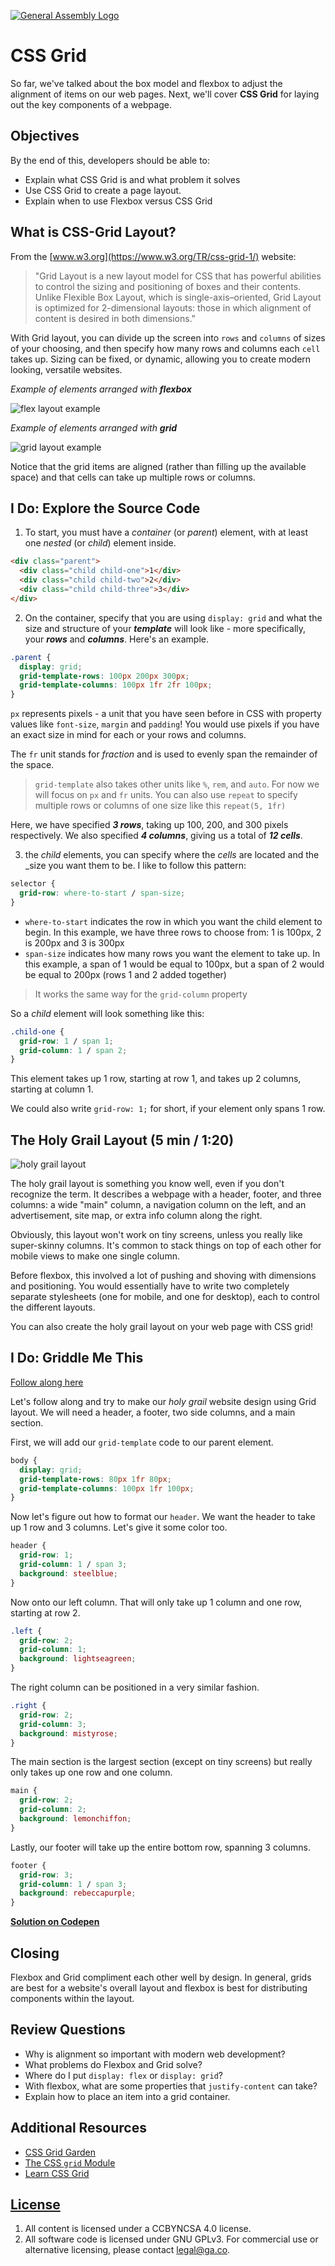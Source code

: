 [![General Assembly Logo](https://camo.githubusercontent.com/1a91b05b8f4d44b5bbfb83abac2b0996d8e26c92/687474703a2f2f692e696d6775722e636f6d2f6b6538555354712e706e67)](https://generalassemb.ly/education/web-development-immersive)

# CSS Grid

So far, we've talked about the box model and flexbox to adjust the alignment of items on our web pages. Next, we'll cover **CSS Grid** for laying out the key components of a webpage. 

## Objectives

By the end of this, developers should be able to:

- Explain what CSS Grid is and what problem it solves
- Use CSS Grid to create a page layout.
- Explain when to use Flexbox versus CSS Grid

## What is CSS-Grid Layout?

From the [www.w3.org](https://www.w3.org/TR/css-grid-1/) website:

> "Grid Layout is a new layout model for CSS that has powerful abilities to
> control the sizing and positioning of boxes and their contents. Unlike
> Flexible Box Layout, which is single-axis–oriented, Grid Layout is optimized
> for 2-dimensional layouts: those in which alignment of content is desired in
> both dimensions."

With Grid layout, you can divide up the screen into `rows` and `columns` of
sizes of your choosing, and then specify how many rows and columns each `cell`
takes up. Sizing can be fixed, or dynamic, allowing you to create modern
looking, versatile websites.

_Example of elements arranged with **flexbox**_

![flex layout example](assets/flex-layout-ex.png)

_Example of elements arranged with **grid**_

![grid layout example](assets/grid-layout-ex.png)

Notice that the grid items are aligned (rather than filling up the available space) and that cells can take up multiple rows or columns.

## I Do: Explore the Source Code

1. To start, you must have a _container_ (or _parent_) element, with at least
   one _nested_ (or _child_) element inside.

```html
<div class="parent">
  <div class="child child-one">1</div>
  <div class="child child-two">2</div>
  <div class="child child-three">3</div>
</div>
```

2. On the container, specify that you are using `display: grid` and what the size and structure of your
   **_template_** will look like - more specifically, your **_rows_** and
   **_columns_**. Here's an example.

```css
.parent {
  display: grid;
  grid-template-rows: 100px 200px 300px;
  grid-template-columns: 100px 1fr 2fr 100px;
}
```

`px` represents pixels - a unit that you have seen before in CSS with property values like 
`font-size`, `margin` and `padding`! You would use pixels if you have an exact size in mind for 
each or your rows and columns.

The `fr` unit stands for _fraction_ and is used to evenly span the remainder of the space. 

> `grid-template` also takes other units like `%`, `rem`, and `auto`.
> For now we will focus on `px` and `fr` units. You can also use `repeat` to
> specify multiple rows or columns of one size like this `repeat(5, 1fr)`

Here, we have specified **_3 rows_**, taking up 100, 200, and 300 pixels
respectively. We also specified **_4 columns_**, giving us a total of **_12
cells_**. 

3. the _child_ elements, you can specify where the _cells_ are located and the
   _size you want them to be. I like to follow this pattern:

```css
selector {
  grid-row: where-to-start / span-size;
}
```

- `where-to-start` indicates the row in which you want the child element to begin. In this 
example, we have three rows to choose from: 1 is 100px, 2 is 200px and 3 is 300px
- `span-size` indicates how many rows you want the element to take up. In this example, a 
span of 1 would be equal to 100px, but a span of 2 would be equal to 200px (rows 1 and 2 added
together)

> It works the same way for the `grid-column` property

So a _child_ element will look something like this:

```css
.child-one {
  grid-row: 1 / span 1;
  grid-column: 1 / span 2;
}
```

This element takes up 1 row, starting at row 1, and takes up 2 columns, starting
at column 1.

We could also write `grid-row: 1;` for short, if your element only spans 1 row.

## The Holy Grail Layout (5 min / 1:20)

![holy grail layout](assets/holy-grail-layout.png)

The holy grail layout is something you know well, even if you don't recognize the term. It
describes a webpage with a header, footer, and three columns: a wide "main"
column, a navigation column on the left, and an advertisement, site map, or
extra info column along the right.

Obviously, this layout won't work on tiny screens, unless you really like
super-skinny columns. It's common to stack things on top of each other for
mobile views to make one single column.

Before flexbox, this involved a lot of pushing and shoving with dimensions and
positioning. You would essentially have to write two completely separate
stylesheets (one for mobile, and one for desktop), each to control the different
layouts.

You can also create the holy grail layout on your web page with CSS grid!

## I Do: Griddle Me This

[Follow along here](https://codepen.io/perryf/pen/rJNZpw)

Let's follow along and try to make our _holy grail_ website design using
Grid layout. We will need a header, a footer, two side columns, and a main
section.

First, we will add our `grid-template` code to our parent element.

```css
body {
  display: grid;
  grid-template-rows: 80px 1fr 80px;
  grid-template-columns: 100px 1fr 100px;
}
```

Now let's figure out how to format our `header`. We want the header to take up 1
row and 3 columns. Let's give it some color too.

```css
header {
  grid-row: 1;
  grid-column: 1 / span 3;
  background: steelblue;
}
```

Now onto our left column. That will only take up 1 column and one row, starting
at row 2.

```css
.left {
  grid-row: 2;
  grid-column: 1;
  background: lightseagreen;
}
```

The right column can be positioned in a very similar fashion.

```css
.right {
  grid-row: 2;
  grid-column: 3;
  background: mistyrose;
}
```

The main section is the largest section (except on tiny screens) but really only
takes up one row and one column.

```css
main {
  grid-row: 2;
  grid-column: 2;
  background: lemonchiffon;
}
```

Lastly, our footer will take up the entire bottom row, spanning 3 columns.

```css
footer {
  grid-row: 3;
  grid-column: 1 / span 3;
  background: rebeccapurple;
}
```

**[Solution on Codepen](https://codepen.io/perryf/pen/eVYbGv)**

## Closing

Flexbox and Grid compliment each other well by design. 
In general, grids are best for a website's overall layout and flexbox is best for distributing components within the layout. 


## Review Questions

- Why is alignment so important with modern web development?
- What problems do Flexbox and Grid solve?
- Where do I put `display: flex` or `display: grid`?
- With flexbox, what are some properties that `justify-content` can take?
- Explain how to place an item into a grid container.

## Additional Resources

- [CSS Grid Garden](http://cssgridgarden.com/)
- [The CSS `grid` Module](https://css-tricks.com/snippets/css/complete-guide-grid/)
- [Learn CSS Grid](http://learncssgrid.com/)

## [License](LICENSE)

1. All content is licensed under a CC­BY­NC­SA 4.0 license.
1. All software code is licensed under GNU GPLv3. For commercial use or
   alternative licensing, please contact legal@ga.co.
